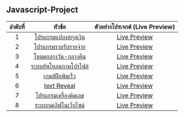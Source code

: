 

## Javascript-Project 

| ลำดับที่ |                   หัวข้อ                   |ตัวอย่างโปรเจกต์ (Live Preview)|
|:----:|:------------------------------------------:|:------------------------:|
|   1  | [โปรแกรมแปลงสกุลเงิน](https://github.com/cheevash/javascript-Project/tree/dfc9ac2a7df175d735ec053fb6957e9225c78018/1%20%E0%B9%82%E0%B8%9B%E0%B8%A3%E0%B9%81%E0%B8%81%E0%B8%A3%E0%B8%A1%E0%B9%81%E0%B8%9B%E0%B8%A5%E0%B8%87%E0%B8%AA%E0%B8%81%E0%B8%B8%E0%B8%A5%E0%B9%80%E0%B8%87%E0%B8%B4%E0%B8%99)|[Live Preview](https://codepen.io/cheevash/pen/VwJrpMv)|
|   2  | [โปรแกรมราบรับรายจ่าย](https://github.com/cheevash/javascript-Project/tree/3f37d2ac2d120f07240d2a044fb67de94d6ea9aa/2%20%E0%B9%82%E0%B8%9B%E0%B8%A3%E0%B9%81%E0%B8%81%E0%B8%A3%E0%B8%A1%E0%B8%A3%E0%B8%B2%E0%B8%9A%E0%B8%A3%E0%B8%B1%E0%B8%9A%E0%B8%A3%E0%B8%B2%E0%B8%A2%E0%B8%88%E0%B9%88%E0%B8%B2%E0%B8%A2)|[Live Preview](https://codepen.io/cheevash/pen/QWXOpZx)|
|   3  | [โหมดกลางวัน-กลางคืน](https://github.com/cheevash/javascript-Project/tree/c294cfbd5ca7c92b34391732f599d6ebbb9a12bf/3%20%E0%B9%82%E0%B8%AB%E0%B8%A1%E0%B8%94%E0%B8%81%E0%B8%A5%E0%B8%B2%E0%B8%87%E0%B8%A7%E0%B8%B1%E0%B8%99-%E0%B8%81%E0%B8%A5%E0%B8%B2%E0%B8%87%E0%B8%84%E0%B8%B7%E0%B8%99)|[Live Preview](https://66bd81889cc85c5df15820e0--marvelous-semolina-628dff.netlify.app/)|
|   4  | [ระบบอัพโหลดภาพโปรไฟล์](https://github.com/cheevash/javascript-Project/tree/main/4%20%E0%B8%A3%E0%B8%B0%E0%B8%9A%E0%B8%9A%E0%B8%AD%E0%B8%B1%E0%B8%9E%E0%B9%82%E0%B8%AB%E0%B8%A5%E0%B8%94%E0%B8%A0%E0%B8%B2%E0%B8%9E%E0%B9%82%E0%B8%9B%E0%B8%A3%E0%B9%84%E0%B8%9F%E0%B8%A5%E0%B9%8C)|[Live Preview](https://dapper-pothos-08e359.netlify.app/)|
|   5  | [เกมส์ฝึกพิมเร็ว](https://github.com/cheevash/javascript-Project/tree/main/5%20%E0%B9%80%E0%B8%81%E0%B8%A1%E0%B8%AA%E0%B9%8C%E0%B8%9D%E0%B8%B6%E0%B8%81%E0%B8%9E%E0%B8%B4%E0%B8%A1%E0%B9%80%E0%B8%A3%E0%B9%87%E0%B8%A7)|[Live Preview](https://66c011962e7977f69ee44d70--courageous-meerkat-03f9f5.netlify.app/)|
|   6  | [text Reveal](https://github.com/cheevash/javascript-Project/tree/main/6%20text%20Reveal)|[Live Preview](https://dancing-travesseiro-4b5f32.netlify.app/)|
|   7  | [โปรแกรมเครื่องคิดเลข](https://github.com/cheevash/javascript-Project/tree/main/7%20calculator)|[Live Preview](https://silver-scone-a9fc5b.netlify.app/)|
|   8  | [ระบบกดเลิฟในเว็บไซต์](https://github.com/cheevash/javascript-Project/tree/main/8%20%E0%B8%A3%E0%B8%B0%E0%B8%9A%E0%B8%9A%E0%B8%81%E0%B8%94%E0%B9%80%E0%B8%A5%E0%B8%B4%E0%B8%9F%E0%B9%83%E0%B8%99%E0%B9%80%E0%B8%A7%E0%B9%87%E0%B8%9A%E0%B9%84%E0%B8%8B%E0%B8%95%E0%B9%8C)|[Live Preview](https://luminous-kitten-221f56.netlify.app/)|
